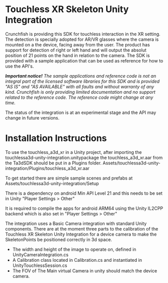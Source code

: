 ﻿
# Touchless XR Skeleton Unity Integration
Crunchfish is providing this SDK for touchless interaction in the XR setting.
The detection is specially adopted for AR/VR glasses where the camera is
mounted on a the device, facing away from the user. The product has support for
detection of right or left hand and will output the absolut position of 21
points on the hand in relation to the camera. The SDK is
provided with a sample application that can be used as reference for how to use
the API's.

***Important notice!***
*The sample applications and reference code is not an integral part of the
licensed software libraries for this SDK and is provided "AS IS" and "AS
AVAILABLE" with all faults and without warranty of any kind. Crunchfish is only
providing limited documentation and no support related to the reference code.
The reference code might change at any time.*

The status of the integration is at an experimental stage and the API may change in future versions.

# Installation Instructions
To use the touchless\_a3d\_xr in a Unity project, after importing the touchlessa3d-unity-integration.unitypackage
the touchless\_a3d\_xr.aar from the Ta3dSDK should be put in a Plugins folder.
  Assets/touchlessa3d-unity-integration/Plugins/touchless\_a3d\_xr.aar

To get started there are simple sample scenes and prefabs at
  Assets/touchlessa3d-unity-integration/Setup

There is a dependency on android Min API Level 21 and this needs to be set in Unity "Player Settings > Other"

It is required to compile the apps for android ARM64 using the Unity IL2CPP backend which is also set in "Player Settings > Other"

The integration uses a Basic Camera integration with standard Unity components.
There are at the moment three parts to the calibration of the Touchless XR Skeleton Unity Integration
for a device camera to make the SkeletonPoints be positioned correctly in 3d space.

* The width and height of the image to operate on, defined in  UnityCameraIntegration.cs
* A Calibration class located in Calibration.cs and instantiated in UnityTouchlessSession.cs
* The FOV of The Main virtual Camera in unity should match the device camera.

